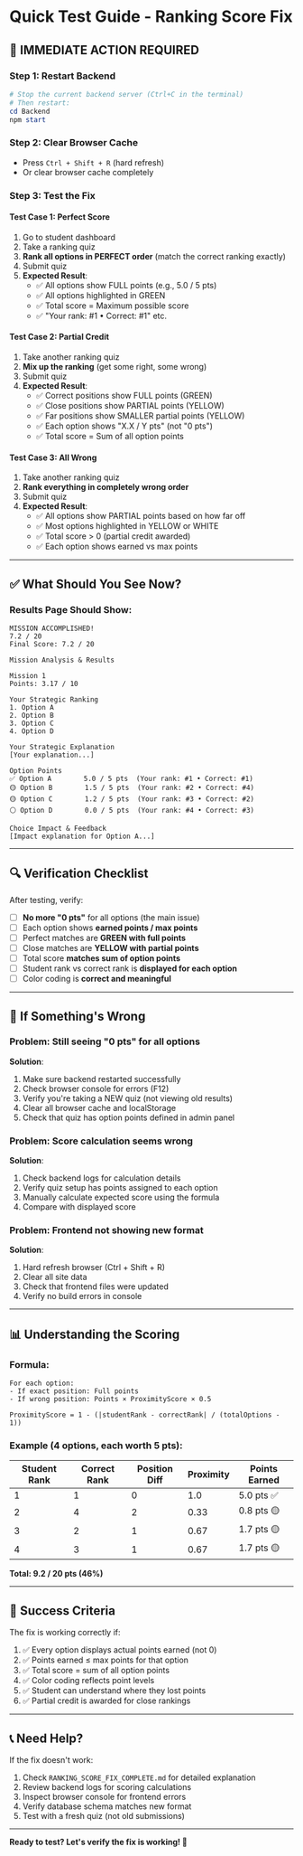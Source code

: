 # Quick Test Guide - Ranking Score Fix

## 🚀 IMMEDIATE ACTION REQUIRED

### Step 1: Restart Backend
```powershell
# Stop the current backend server (Ctrl+C in the terminal)
# Then restart:
cd Backend
npm start
```

### Step 2: Clear Browser Cache
- Press `Ctrl + Shift + R` (hard refresh)
- Or clear browser cache completely

### Step 3: Test the Fix

#### Test Case 1: Perfect Score
1. Go to student dashboard
2. Take a ranking quiz
3. **Rank all options in PERFECT order** (match the correct ranking exactly)
4. Submit quiz
5. **Expected Result**:
   - ✅ All options show FULL points (e.g., 5.0 / 5 pts)
   - ✅ All options highlighted in GREEN
   - ✅ Total score = Maximum possible score
   - ✅ "Your rank: #1 • Correct: #1" etc.

#### Test Case 2: Partial Credit
1. Take another ranking quiz
2. **Mix up the ranking** (get some right, some wrong)
3. Submit quiz
4. **Expected Result**:
   - ✅ Correct positions show FULL points (GREEN)
   - ✅ Close positions show PARTIAL points (YELLOW)
   - ✅ Far positions show SMALLER partial points (YELLOW)
   - ✅ Each option shows "X.X / Y pts" (not "0 pts")
   - ✅ Total score = Sum of all option points

#### Test Case 3: All Wrong
1. Take another ranking quiz
2. **Rank everything in completely wrong order**
3. Submit quiz
4. **Expected Result**:
   - ✅ All options show PARTIAL points based on how far off
   - ✅ Most options highlighted in YELLOW or WHITE
   - ✅ Total score > 0 (partial credit awarded)
   - ✅ Each option shows earned vs max points

---

## ✅ What Should You See Now?

### Results Page Should Show:

```
MISSION ACCOMPLISHED!
7.2 / 20
Final Score: 7.2 / 20

Mission Analysis & Results

Mission 1
Points: 3.17 / 10

Your Strategic Ranking
1. Option A
2. Option B
3. Option C
4. Option D

Your Strategic Explanation
[Your explanation...]

Option Points
✅ Option A        5.0 / 5 pts  (Your rank: #1 • Correct: #1)
🟡 Option B        1.5 / 5 pts  (Your rank: #2 • Correct: #4)
🟡 Option C        1.2 / 5 pts  (Your rank: #3 • Correct: #2)
⚪ Option D        0.0 / 5 pts  (Your rank: #4 • Correct: #3)

Choice Impact & Feedback
[Impact explanation for Option A...]
```

---

## 🔍 Verification Checklist

After testing, verify:

- [ ] **No more "0 pts"** for all options (the main issue)
- [ ] Each option shows **earned points / max points**
- [ ] Perfect matches are **GREEN with full points**
- [ ] Close matches are **YELLOW with partial points**
- [ ] Total score **matches sum of option points**
- [ ] Student rank vs correct rank is **displayed for each option**
- [ ] Color coding is **correct and meaningful**

---

## 🐛 If Something's Wrong

### Problem: Still seeing "0 pts" for all options
**Solution**:
1. Make sure backend restarted successfully
2. Check browser console for errors (F12)
3. Verify you're taking a NEW quiz (not viewing old results)
4. Clear all browser cache and localStorage
5. Check that quiz has option points defined in admin panel

### Problem: Score calculation seems wrong
**Solution**:
1. Check backend logs for calculation details
2. Verify quiz setup has points assigned to each option
3. Manually calculate expected score using the formula
4. Compare with displayed score

### Problem: Frontend not showing new format
**Solution**:
1. Hard refresh browser (Ctrl + Shift + R)
2. Clear all site data
3. Check that frontend files were updated
4. Verify no build errors in console

---

## 📊 Understanding the Scoring

### Formula:
```
For each option:
- If exact position: Full points
- If wrong position: Points × ProximityScore × 0.5

ProximityScore = 1 - (|studentRank - correctRank| / (totalOptions - 1))
```

### Example (4 options, each worth 5 pts):
| Student Rank | Correct Rank | Position Diff | Proximity | Points Earned |
|--------------|--------------|---------------|-----------|---------------|
| 1            | 1            | 0             | 1.0       | 5.0 pts ✅    |
| 2            | 4            | 2             | 0.33      | 0.8 pts 🟡    |
| 3            | 2            | 1             | 0.67      | 1.7 pts 🟡    |
| 4            | 3            | 1             | 0.67      | 1.7 pts 🟡    |

**Total: 9.2 / 20 pts (46%)**

---

## 🎯 Success Criteria

The fix is working correctly if:

1. ✅ Every option displays actual points earned (not 0)
2. ✅ Points earned ≤ max points for that option
3. ✅ Total score = sum of all option points
4. ✅ Color coding reflects point levels
5. ✅ Student can understand where they lost points
6. ✅ Partial credit is awarded for close rankings

---

## 📞 Need Help?

If the fix doesn't work:
1. Check `RANKING_SCORE_FIX_COMPLETE.md` for detailed explanation
2. Review backend logs for scoring calculations
3. Inspect browser console for frontend errors
4. Verify database schema matches new format
5. Test with a fresh quiz (not old submissions)

---

**Ready to test? Let's verify the fix is working! 🚀**
